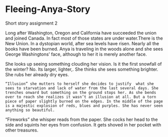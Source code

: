 # Fleeing-Anya-Story
Short story assignment 2

  Long after Washington, Oregon and California have succeeded the union and joined Canada. In fact most of those states are under
water.There is the New Union. In a dystopian world, after sea levels have risen. Nearly all the books have been burned. Anya is 
traveling in the woods alone and she sees George Washingtons’ face, although to her it is merely another face. 

She looks up seeing something clouding her vision. Is it the first snowfall of the winter? No. Its larger, lighter,. She thinks she sees something brighter. She rubs her already dry eyes. 

	“Illusion” she mutters to herself she decides to justify  what she sees to starvation and lack of water from the last several days. She trenches onward but something on the ground stops her. As she bends over to reach she realizes it wasn’t an illusion at all. But a torn piece of paper slightly burned on the edges. In the middle of the page is a majestic explosion of reds, blues and purples. She has never seen anything so beautiful. 
  
“Fireworks” she whisper reads from the paper. She cocks her head to the side and squints her eyes from confusion. It gets shoved in her pocket with other treasures. 
